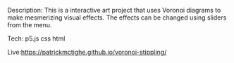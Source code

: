 Description:
This is a interactive art project that uses Voronoi diagrams to make mesmerizing visual effects. The effects can be changed using sliders from the menu.

Tech:
p5.js
css
html

Live:https://patrickmctighe.github.io/voronoi-stippling/
